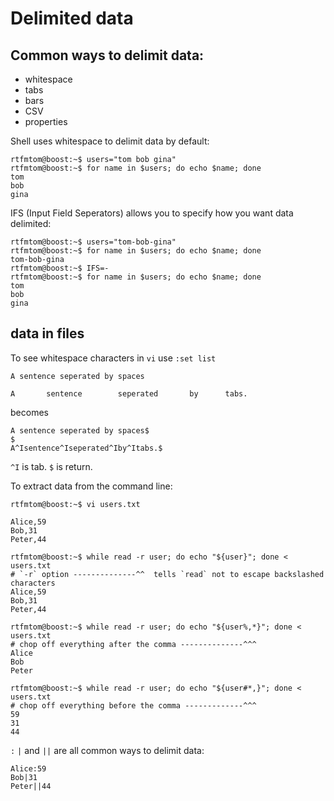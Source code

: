 # Delimited data

## Common ways to delimit data:
- whitespace
- tabs
- bars
- CSV
- properties

Shell uses whitespace to delimit data by default:
```
rtfmtom@boost:~$ users="tom bob gina"
rtfmtom@boost:~$ for name in $users; do echo $name; done
tom
bob
gina
```

IFS (Input Field Seperators) allows you to specify how you want data delimited:
```
rtfmtom@boost:~$ users="tom-bob-gina"
rtfmtom@boost:~$ for name in $users; do echo $name; done
tom-bob-gina
rtfmtom@boost:~$ IFS=-
rtfmtom@boost:~$ for name in $users; do echo $name; done
tom
bob
gina
```

## data in files
To see whitespace characters in `vi` use `:set list`
```
A sentence seperated by spaces

A       sentence        seperated       by      tabs.
```
becomes
```
A sentence seperated by spaces$
$
A^Isentence^Iseperated^Iby^Itabs.$ 
```
`^I` is tab. `$` is return.

To extract data from the command line:
```
rtfmtom@boost:~$ vi users.txt 

Alice,59
Bob,31
Peter,44

rtfmtom@boost:~$ while read -r user; do echo "${user}"; done < users.txt 
# `-r` option --------------^^  tells `read` not to escape backslashed characters 
Alice,59
Bob,31
Peter,44

rtfmtom@boost:~$ while read -r user; do echo "${user%,*}"; done < users.txt 
# chop off everything after the comma --------------^^^
Alice
Bob
Peter

rtfmtom@boost:~$ while read -r user; do echo "${user#*,}"; done < users.txt 
# chop off everything before the comma -------------^^^
59
31
44

```

`:` `|` and `||` are all common ways to delimit data:
```
Alice:59
Bob|31
Peter||44
```



